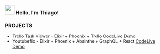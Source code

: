 ### <img src="https://media.giphy.com/media/hvRJCLFzcasrR4ia7z/giphy.gif" width="30px"> Hello, I'm Thiago!

### PROJECTS

* Trello Task Viewer - Elixir + Phoenix + Trello [Code](https://github.com/thvitti/trello_tasker)[Live Demo](https://trello-taskelx.gigalixirapp.com)
* Youtubeflix - Elixir + Phoenix + Absinthe + GraphQL + React [Code](https://github.com/thvitti/elixir-phoenix-react-merged)[Live Demo](https://phx-react.herokuapp.com)



